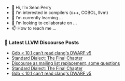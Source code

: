 - 👋 Hi, I’m Sean Perry
- 👀 I’m interested in compilers (c++, COBOL, llvm)
- 🌱 I’m currently learning ...
- 💞️ I’m looking to collaborate on ...
- 📫 How to reach me ...

<!---
s66perry/s66perry is a ✨ special ✨ repository because its `README.md` (this file) appears on your GitHub profile.
You can click the Preview link to take a look at your changes.
--->
### 📕 Latest LLVM Discourse Posts

<!-- DISCOURSE-LLVM:START -->
- [Gdb &lt; 10.1 can&#39;t read clang&#39;s DWARF v5](https://llvm.discourse.group/t/gdb-10-1-cant-read-clangs-dwarf-v5/6035/9)
- [Standard Dialect: The Final Chapter](https://llvm.discourse.group/t/standard-dialect-the-final-chapter/6061/5)
- [Discourse as mailing list replacement, some questions](https://llvm.discourse.group/t/discourse-as-mailing-list-replacement-some-questions/3713/5)
- [Standard Dialect: The Final Chapter](https://llvm.discourse.group/t/standard-dialect-the-final-chapter/6061/4)
- [Gdb &lt; 10.1 can&#39;t read clang&#39;s DWARF v5](https://llvm.discourse.group/t/gdb-10-1-cant-read-clangs-dwarf-v5/6035/8)
<!-- DISCOURSE-LLVM:END -->
